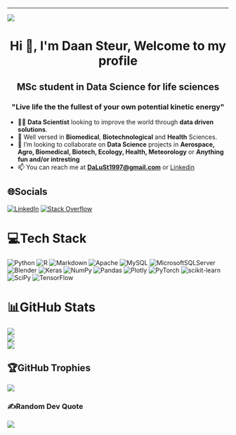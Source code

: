 ---
[![](https://visitcount.itsvg.in/api?id=DaLuSt&icon=5&color=0)](https://visitcount.itsvg.in)

<h1 align="center">Hi 👋, I'm Daan Steur, Welcome to my profile</h1>
<h2 align="center">MSc student in Data Science for life sciences</h2>
<h3 align="center">"Live life the the fullest of your own potential kinetic energy"</h3>

- 🧑‍💻 **Data Scientist** looking to improve the world through **data driven solutions**.
- 🧬 Well versed in **Biomedical**, **Biotechnological** and **Health** Sciences.
- 👯 I’m looking to collaborate on **Data Science** projects in **Aerospace, Agro, Biomedical, Biotech, Ecology, Health, Meteorology** or **Anything fun and/or intresting**
- 📫 You can reach me at **DaLuSt1997@gmail.com** or [Linkedin](https://www.linkedin.com/in/daansteur/)

## 🌐Socials
[![LinkedIn](https://img.shields.io/badge/LinkedIn-%230077B5.svg?logo=linkedin&logoColor=white)](https://linkedin.com/in/daansteur) [![Stack Overflow](https://img.shields.io/badge/-Stackoverflow-FE7A16?logo=stack-overflow&logoColor=white)](https://stackoverflow.com/users/17455518) 

# 💻Tech Stack
![Python](https://img.shields.io/badge/python-3670A0?style=for-the-badge&logo=python&logoColor=ffdd54) ![R](https://img.shields.io/badge/r-%23276DC3.svg?style=for-the-badge&logo=r&logoColor=white) ![Markdown](https://img.shields.io/badge/markdown-%23000000.svg?style=for-the-badge&logo=markdown&logoColor=white) ![Apache](https://img.shields.io/badge/apache-%23D42029.svg?style=for-the-badge&logo=apache&logoColor=white) ![MySQL](https://img.shields.io/badge/mysql-%2300f.svg?style=for-the-badge&logo=mysql&logoColor=white) ![MicrosoftSQLServer](https://img.shields.io/badge/Microsoft%20SQL%20Sever-CC2927?style=for-the-badge&logo=microsoft%20sql%20server&logoColor=white) ![Blender](https://img.shields.io/badge/blender-%23F5792A.svg?style=for-the-badge&logo=blender&logoColor=white) ![Keras](https://img.shields.io/badge/Keras-%23D00000.svg?style=for-the-badge&logo=Keras&logoColor=white) ![NumPy](https://img.shields.io/badge/numpy-%23013243.svg?style=for-the-badge&logo=numpy&logoColor=white) ![Pandas](https://img.shields.io/badge/pandas-%23150458.svg?style=for-the-badge&logo=pandas&logoColor=white) ![Plotly](https://img.shields.io/badge/Plotly-%233F4F75.svg?style=for-the-badge&logo=plotly&logoColor=white) ![PyTorch](https://img.shields.io/badge/PyTorch-%23EE4C2C.svg?style=for-the-badge&logo=PyTorch&logoColor=white) ![scikit-learn](https://img.shields.io/badge/scikit--learn-%23F7931E.svg?style=for-the-badge&logo=scikit-learn&logoColor=white) ![SciPy](https://img.shields.io/badge/SciPy-%230C55A5.svg?style=for-the-badge&logo=scipy&logoColor=%white) ![TensorFlow](https://img.shields.io/badge/TensorFlow-%23FF6F00.svg?style=for-the-badge&logo=TensorFlow&logoColor=white)

# 📊GitHub Stats
![](https://github-readme-stats.vercel.app/api?username=DaLuSt&theme=blueberry&hide_border=true&include_all_commits=true&count_private=false)<br/>
![](https://github-readme-streak-stats.herokuapp.com/?user=DaLuSt&theme=blueberry&hide_border=true)<br/>
![](https://github-readme-stats.vercel.app/api/top-langs/?username=DaLuSt&theme=blueberry&hide_border=true&include_all_commits=true&count_private=false&layout=compact)

## 🏆GitHub Trophies
![](https://github-trophies.vercel.app/?username=DaLuSt&theme=radical&no-frame=true&no-bg=true&margin-w=4)

### ✍️Random Dev Quote
![](https://quotes-github-readme.vercel.app/api?type=horizontal&theme=tokyonight)

